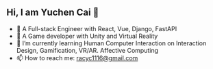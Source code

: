 ## Hi, I am Yuchen Cai 👋
- 🔭 A Full-stack Engineer with React, Vue, Django, FastAPI
- 🔭 A Game developer with Unity and Virtual Reality
- 🌱 I’m currently learning Human Computer Interaction on Interaction Design, Gamification, VR/AR. Affective Computing
- 📫 How to reach me: racyc1116@gmail.com

<!--
**rayallll/rayallll** is a ✨ _special_ ✨ repository because its `README.md` (this file) appears on your GitHub profile.

Here are some ideas to get you started:


-->
